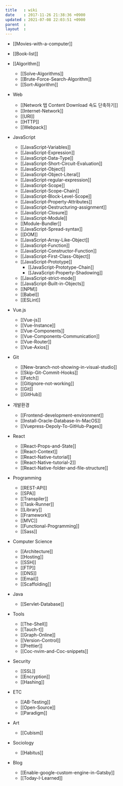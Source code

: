 ```yaml
---
title   : wiki
date    : 2017-11-26 21:38:36 +0900
updated : 2021-07-08 22:03:51 +0900
parent  : 
layout  :
---
```


* [[Movies-with-a-computer]]
* [[Book-list]]
* [[Algorithm]]
	* [[Solve-Algorithms]]
	* [[Brute-Force-Search-Algorithm]]
	* [[Sort-Algorithm]]
* Web
	* [[Network 탭 Content Download 속도 단축하기]]
	* [[Internet-Network]]
	* [[URI]]
	* [[HTTP]]
	* [[Webpack]]
* JavaScript
	* [[JavaScript-Variables]]
	* [[JavaScript-Expression]]
	* [[JavaScript-Data-Type]]
	* [[JavaScript-Short-Circuit-Evaluation]]
	* [[JavaScript-Object]]
	* [[JavaScript-Object-Literal]]
	* [[JavaScript-regular-expression]]
	* [[JavaScript-Scope]]
	* [[JavaScript-Scope-Chain]]
	* [[JavaScript-Block-Level-Scope]]
	* [[JavaScript-Property-Attributes]]
	* [[JavaScript-Destructuring-assignment]]
	* [[JavaScript-Closure]]
	* [[JavaScript-Module]]
	* [[Module-Bundler]]
	* [[JavaScript-Spread-syntax]]
	* [[DOM]]
	* [[JavaScript-Array-Like-Object]]
	* [[JavaScript-Function]]
	* [[JavaScript-Constructor-Function]]
	* [[JavaScript-First-Class-Object]]
	* [[JavaScript-Prototype]]
		* [[JavaScript-Prototype-Chain]] 
		* [[JavaScript-Property-Shadowing]]
	* [[JavaScript-strict-mode]]
	* [[JavaScript-Built-in-Objects]]
	* [[NPM]]
	* [[Babel]]
	* [[ESLint]]
* Vue.js
	* [[Vue-js]]
	* [[Vue-Instance]]
	* [[Vue-Components]]
	* [[Vue-Components-Communication]]
	* [[Vue-Router]]
	* [[Vue-Axios]]
* Git
	* [[New-branch-not-showing-in-visual-studio]]
	* [[Skip-Git-Commit-Hooks]]
	* [[Fetch]]
	* [[Gitignore-not-working]]
	* [[Git]]
	* [[GitHub]]
* 개발환경
	* [[Frontend-development-environment]]
	* [[Install-Oracle-Database-In-MacOS]]
	* [[Vuepress-Depoly-To-GitHub-Pages]]
* React
	* [[React-Props-and-State]]
	* [[React-Context]]
	* [[React-Native-tutorial]]
	* [[React-Native-tutorial-2]]
	* [[React-Native-folder-and-file-structure]]

* Programming 
	* [[REST-API]]
	* [[SPA]]
	* [[Transpiler]]
	* [[Task-Runner]]
	* [[Library]]
	* [[Framework]]
	* [[MVC]]
	* [[Functional-Programming]]
	* [[Sass]]

* Computer Science
	* [[Architecture]]
	* [[Hosting]]
	* [[SSH]]
	* [[FTP]]
	* [[DNS]]
	* [[Email]]
	* [[Scaffolding]]
* Java
	* [[Servlet-Database]] 
* Tools
	* [[The-Shell]]
	* [[Tauch-t]]
	* [[Graph-Online]]
	* [[Version-Control]]
	* [[Prettier]]
	* [[Coc-nvim-and-Coc-snippets]]
	
* Security 
	* [[SSL]]
	* [[Encryption]]
	* [[Hashing]]
* ETC
	* [[AB-Testing]]
	* [[Open-Source]] 
	* [[Paradigm]]
* Art
	* [[Cubism]]
* Sociology
	* [[Habitus]]	 
* Blog
	* [[Enable-google-custom-engine-in-Gatsby]]
	* [[Today-I-Learned]] 

